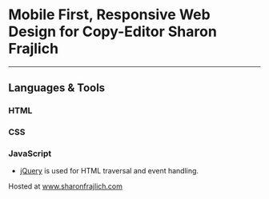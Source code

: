# Mobile First, Responsive Web Design for Copy-Editor Sharon Frajlich

---

## Languages & Tools

### HTML

### CSS

### JavaScript

- [jQuery](https://api.jquery.com/) is used for HTML traversal and event handling.

Hosted at www.sharonfrajlich.com
